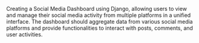  Creating a Social Media Dashboard using Django, allowing users to view
 and manage their social media activity from multiple platforms in a unified interface. The
 dashboard should aggregate data from various social media platforms and provide
 functionalities to interact with posts, comments, and user activities.
